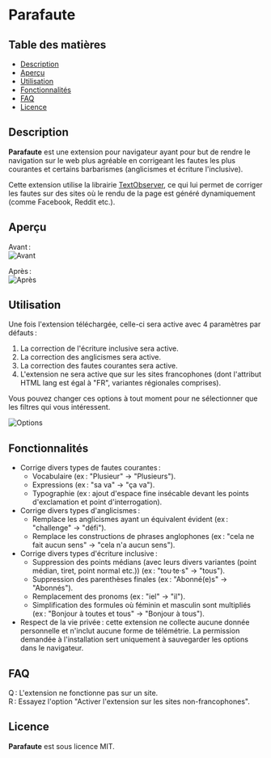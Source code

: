 # Parafaute

## Table des matières

-   [Description](#description)
-   [Aperçu](#aperçu)
-   [Utilisation](#utilisation)
-   [Fonctionnalités](#fonctionnalités)
-   [FAQ](#faq)
-   [Licence](#licence)


## Description

**Parafaute** est une extension pour navigateur ayant pour but de rendre le navigation sur le web plus agréable en corrigeant les fautes les plus courantes et certains barbarismes (anglicismes et écriture l'inclusive).

Cette extension utilise la librairie [TextObserver](https://github.com/DanielZTing/TextObserver), ce qui lui permet de corriger les fautes sur des sites où le rendu de la page est généré dynamiquement (comme Facebook, Reddit etc.).

## Aperçu

Avant :  
![Avant](https://user-images.githubusercontent.com/85347446/185804927-b0bd8b98-d0c3-4684-8001-f9440c00af51.png)

Après :  
![Après](https://user-images.githubusercontent.com/85347446/185804942-6d72268a-6b82-4a52-b43d-89be4bc90e12.png)


## Utilisation

Une fois l'extension téléchargée, celle-ci sera active avec 4 paramètres par défauts :

1) La correction de l'écriture inclusive sera active.  
2) La correction des anglicismes sera active.  
3) La correction des fautes courantes sera active.  
4) L'extension ne sera active que sur les sites francophones (dont l'attribut HTML lang est égal à "FR", variantes régionales comprises).

Vous pouvez changer ces options à tout moment pour ne sélectionner que les filtres qui vous intéressent.

![Options](https://user-images.githubusercontent.com/85347446/185804998-166f86bd-09ba-4572-a5da-ba7d18067ea7.png)

## Fonctionnalités

* Corrige divers types de fautes courantes :
    - Vocabulaire (ex : "Plusieur" → "Plusieurs").
    - Expressions (ex : "sa va" → "ça va").
    - Typographie (ex : ajout d'espace fine insécable devant les points d'exclamation et point d'interrogation).
* Corrige divers types d'anglicismes :
    - Remplace les anglicismes ayant un équivalent évident (ex : "challenge" → "défi").
    - Remplace les constructions de phrases anglophones (ex : "cela ne fait aucun sens" → "cela n'a aucun sens").
* Corrige divers types d'écriture inclusive :
    - Suppression des points médians (avec leurs divers variantes (point médian, tiret, point normal etc.)) (ex : "tou·te·s" → "tous").
    - Suppression des parenthèses finales (ex : "Abonné(e)s" → "Abonnés").
    - Remplacement des pronoms (ex : "iel" → "il").
    - Simplification des formules où féminin et masculin sont multipliés (ex : "Bonjour à toutes et tous" → "Bonjour à tous").
* Respect de la vie privée : cette extension ne collecte aucune donnée personnelle et n'inclut aucune forme de télémétrie. La permission demandée à l'installation sert uniquement à sauvegarder les options dans le navigateur.

## FAQ

Q : L'extension ne fonctionne pas sur un site.  
R : Essayez l'option "Activer l'extension sur les sites non-francophones".

## Licence

**Parafaute** est sous licence MIT.
